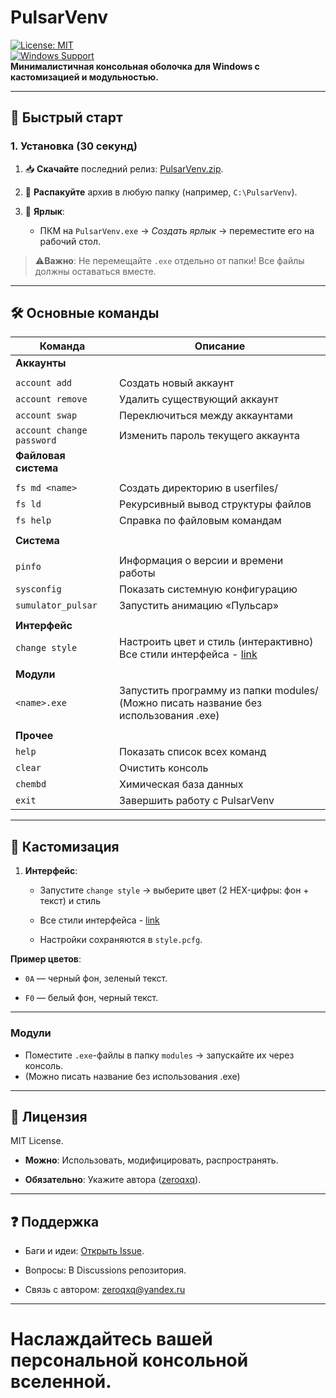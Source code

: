 # **PulsarVenv**

[![License: MIT](https://img.shields.io/badge/License-MIT-blue.svg)](https://license/)  
[![Windows Support](https://img.shields.io/badge/Windows-7+-green?logo=windows)](https://github.com/zeroqxq/PulsarVenv/releases)  
**Минималистичная консольная оболочка для Windows с кастомизацией и модульностью.**

---

## 🚀 **Быстрый старт**

### 1. Установка (30 секунд)

1. 📥 **Скачайте** последний релиз: [PulsarVenv.zip](https://github.com/zeroqxq/PulsarVenv/releases).
    
2. 📂 **Распакуйте** архив в любую папку (например, `C:\PulsarVenv`).
    
3. 🔗 **Ярлык**:
    
    - ПКМ на `PulsarVenv.exe` → _Создать ярлык_ → переместите его на рабочий стол.
        

> ⚠️**Важно**: Не перемещайте `.exe` отдельно от папки! Все файлы должны оставаться вместе.

---

## 🛠 **Основные команды**

| Команда                   | Описание                                                                                             |
| ------------------------- | ---------------------------------------------------------------------------------------------------- |
| **Аккаунты**              |                                                                                                      |
|                           |                                                                                                      |
| `account add`             | Создать новый аккаунт                                                                                |
| `account remove`          | Удалить существующий аккаунт                                                                         |
| `account swap`            | Переключиться между аккаунтами                                                                       |
| `account change password` | Изменить пароль текущего аккаунта                                                                    |
| **Файловая система**      |                                                                                                      |
|                           |                                                                                                      |
| `fs md <name>`            | Создать директорию в userfiles/                                                                      |
| `fs ld`                   | Рекурсивный вывод структуры файлов                                                                   |
| `fs help`                 | Справка по файловым командам                                                                         |
|                           |                                                                                                      |
| **Система**               |                                                                                                      |
|                           |                                                                                                      |
| `pinfo`                   | Информация о версии и времени работы                                                                 |
| `sysconfig`               | Показать системную конфигурацию                                                                      |
| `sumulator_pulsar`        | Запустить анимацию «Пульсар»                                                                         |
|                           |                                                                                                      |
| **Интерфейс**             |                                                                                                      |
| `change style`            | Настроить цвет и стиль (интерактивно) Все стили интерфейса - [link](./public/documentation/RUDOC.md) |
|                           |                                                                                                      |
| **Модули**                |                                                                                                      |
| `<name>.exe`              | Запустить программу из папки modules/  (Можно писать название без использования .ехе)                |
|                           |                                                                                                      |
| **Прочее**                |                                                                                                      |
| `help`                    | Показать список всех команд                                                                          |
| `clear`                   | Очистить консоль                                                                                     |
| `chembd`                  | Химическая база данных                                                                               |
| `exit`                    | Завершить работу с PulsarVenv                                                                        |
                                         
---

## 🎨 **Кастомизация**

1. **Интерфейс**:
    
    - Запустите `change style` → выберите цвет (2 HEX-цифры: фон + текст) и стиль 
    - Все стили интерфейса - [link](./public/documentation/RUDOC.md)
        
    - Настройки сохраняются в `style.pcfg`.
        

**Пример цветов**:

- `0A` — черный фон, зеленый текст.
    
- `F0` — белый фон, черный текст.
    

---


### Модули

- Поместите `.exe`-файлы в папку `modules` → запускайте их через консоль.
- (Можно писать название без использования .ехе)
    



---

## 📜 **Лицензия**

MIT License.

- **Можно**: Использовать, модифицировать, распространять.
    
- **Обязательно**: Укажите автора ([zeroqxq](https://github.com/zeroqxq)).
    
    

---

## ❓ **Поддержка**

- Баги и идеи: [Открыть Issue](https://github.com/zeroqxq/PulsarVenv/issues).
    
- Вопросы: В Discussions репозитория.
- Связь с автором: zeroqxq@yandex.ru 

---
# Наслаждайтесь вашей персональной консольной вселенной.  


